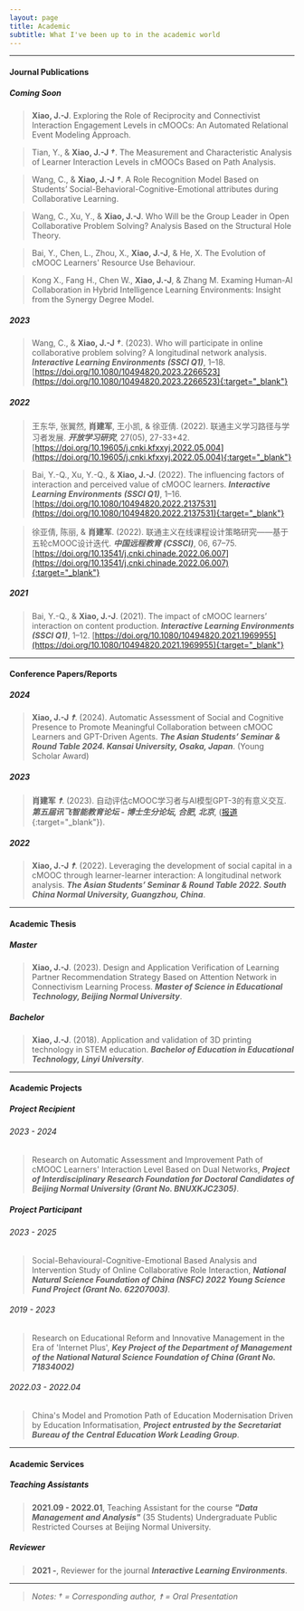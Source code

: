 ```yaml
---
layout: page
title: Academic
subtitle: What I've been up to in the academic world
---
```


------------------------
#### Journal Publications

<!-- ##### Working On
> 学习理论的发展与在线学习平台的演进研究.

> 新一代在线学习平台研究——cMOOC平台的设计与实现.

> 社区型课程教学范式研究. -->

##### Coming Soon
> **Xiao, J.-J**. Exploring the Role of Reciprocity and Connectivist Interaction Engagement Levels in
cMOOCs: An Automated Relational Event Modeling Approach.

> Tian, Y., & **Xiao, J.-J _†_**. The Measurement and Characteristic Analysis of Learner Interaction Levels in cMOOCs Based on Path Analysis.

> Wang, C., & **Xiao, J.-J _†_**. A Role Recognition Model Based on Students’ Social-Behavioral-Cognitive-Emotional attributes during Collaborative Learning.

> Wang, C., Xu, Y., & **Xiao, J.-J**. Who Will be the Group Leader in Open Collaborative Problem Solving? Analysis Based on the Structural Hole Theory.

> Bai, Y., Chen, L., Zhou, X., **Xiao, J.-J**, & He, X. The Evolution of cMOOC Learners' Resource Use Behaviour.

> Kong X., Fang H., Chen W., **Xiao, J.-J**, & Zhang M. Examing Human-AI Collaboration in Hybrid Intelligence Learning Environments: Insight from the Synergy Degree Model.

##### 2023
> Wang, C., & **Xiao, J.-J _†_**. (2023). Who will participate in online collaborative problem solving? A longitudinal network analysis. **_Interactive Learning Environments_** **_(SSCI Q1)_**, 1–18. [https://doi.org/10.1080/10494820.2023.2266523](https://doi.org/10.1080/10494820.2023.2266523){:target="_blank"}

##### 2022
> 王东华, 张翼然, **肖建军**, 王小凯, & 徐亚倩. (2022). 联通主义学习路径与学习者发展. **_开放学习研究_**, 27(05), 27-33+42. [https://doi.org/10.19605/j.cnki.kfxxyj.2022.05.004](https://doi.org/10.19605/j.cnki.kfxxyj.2022.05.004){:target="_blank"}  

>Bai, Y.-Q., Xu, Y.-Q., & **Xiao, J.-J**. (2022). The influencing factors of interaction and perceived value of cMOOC learners. **_Interactive Learning Environments_** **_(SSCI Q1)_**, 1–16. [https://doi.org/10.1080/10494820.2022.2137531](https://doi.org/10.1080/10494820.2022.2137531){:target="_blank"}  

> 徐亚倩, 陈丽, & **肖建军**. (2022). 联通主义在线课程设计策略研究——基于五轮cMOOC设计迭代. **_中国远程教育_** **_(CSSCI)_**, 06, 67–75. [https://doi.org/10.13541/j.cnki.chinade.2022.06.007](https://doi.org/10.13541/j.cnki.chinade.2022.06.007){:target="_blank"}  

##### 2021
> Bai, Y.-Q., & **Xiao, J.-J**. (2021). The impact of cMOOC learners’ interaction on content production. **_Interactive Learning Environments_** **_(SSCI Q1)_**, 1–12. [https://doi.org/10.1080/10494820.2021.1969955](https://doi.org/10.1080/10494820.2021.1969955){:target="_blank"}  

------------------------
#### Conference Papers/Reports

##### 2024
> **Xiao, J.-J _☨_**. (2024). Automatic Assessment of Social and Cognitive Presence to Promote Meaningful Collaboration between cMOOC Learners and GPT-Driven Agents. **_The Asian Students’ Seminar & Round Table 2024. Kansai University, Osaka, Japan_**. (Young Scholar Award)

##### 2023
> **肖建军 _☨_**. (2023). 自动评估cMOOC学习者与AI模型GPT-3的有意义交互. **_第五届讯飞智能教育论坛 - 博士生分论坛, 合肥, 北京_**, ([报道](https://mp.weixin.qq.com/s/7-_0mHfx5NYpbzTdo-aESg){:target="_blank"}).

##### 2022
> **Xiao, J.-J _☨_**. (2022). Leveraging the development of social capital in a cMOOC through learner-learner interaction: A longitudinal network analysis. **_The Asian Students’ Seminar & Round Table 2022. South China Normal University, Guangzhou, China_**.

------------------------
#### Academic Thesis

##### Master
> **Xiao, J.-J**. (2023). Design and Application Verification of Learning Partner Recommendation Strategy Based on Attention Network in Connectivism Learning Process. **_Master of Science in Educational Technology, Beijing Normal University_**.

##### Bachelor
> **Xiao, J.-J**. (2018). Application and validation of 3D printing technology in STEM education. **_Bachelor of Education in Educational Technology, Linyi University_**.

------------------------
#### Academic Projects

##### Project Recipient
###### 2023 - 2024
> Research on Automatic Assessment and Improvement Path of cMOOC Learners' Interaction Level Based on Dual Networks, **_Project of Interdisciplinary Research Foundation for Doctoral Candidates of Beijing Normal University (Grant No. BNUXKJC2305)_**.

##### Project Participant
###### 2023 - 2025
> Social-Behavioural-Cognitive-Emotional Based Analysis and Intervention Study of Online Collaborative Role Interaction, **_National Natural Science Foundation of China (NSFC) 2022 Young Science Fund Project (Grant No. 62207003)_**.

###### 2019 - 2023
> Research on Educational Reform and Innovative Management in the Era of 'Internet Plus', **_Key Project of the Department of Management of the National Natural Science Foundation of China (Grant No. 71834002)_**

###### 2022.03 - 2022.04
> China's Model and Promotion Path of Education Modernisation Driven by Education Informatisation, **_Project entrusted by the Secretariat Bureau of the Central Education Work Leading Group_**.

------------------------
#### Academic Services

##### Teaching Assistants
> **2021.09 - 2022.01**, Teaching Assistant for the course **_"Data Management and Analysis"_** (35 Students) Undergraduate Public Restricted Courses at Beijing Normal University.

##### Reviewer
> **2021 -**, Reviewer for the journal **_Interactive Learning Environments_**.

------------------------
> *Notes: † = Corresponding author, ☨ = Oral Presentation*
